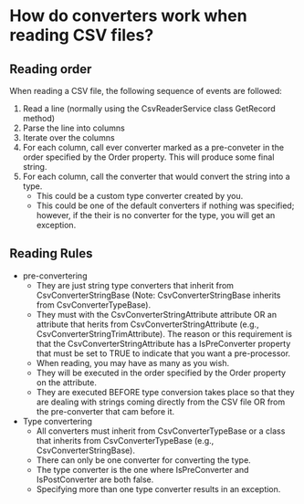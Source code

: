 # How do converters work when reading CSV files?

## Reading order
When reading a CSV file, the following sequence of events are followed:
1. Read a line (normally using the CsvReaderService class GetRecord method) 
1. Parse the line into columns
1. Iterate over the columns
1. For each column, call ever converter marked as a pre-conveter in the order specified by the Order property.  This will produce some final string.
1. For each column, call the converter that would convert the string into a type.
    - This could be a custom type converter created by you.
    - This could be one of the default converters if nothing was specified; however, if the their is no converter for the type, you will get an exception.

## Reading Rules
- pre-convertering
    - They are just string type converters that inherit from CsvConverterStringBase (Note: CsvConverterStringBase inherits from CsvConverterTypeBase).
    - They must with the CsvConverterStringAttribute attribute OR an attribute that herits from CsvConverterStringAttribute (e.g., CsvConverterStringTrimAttribute).  The reason or this requirement is that the CsvConverterStringAttribute has a IsPreConverter property that must be set to TRUE to indicate that you want a pre-processor.
    - When reading, you may have as many as you wish.
    - They will be executed in the order specified by the Order property on the attribute.
    - They are executed BEFORE type conversion takes place so that they are dealing with strings coming directly from the CSV file OR from the pre-converter that cam before it.
- Type convertering 
    - All converters must inherit from CsvConverterTypeBase or a class that inherits from CsvConverterTypeBase (e.g., CsvConverterStringBase).
    - There can only be one converter for converting the type.  
    - The type converter is the one where IsPreConverter and IsPostConverter are both false.
    - Specifying more than one type converter results in an exception.

